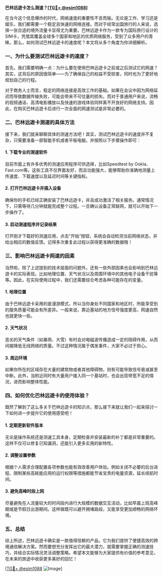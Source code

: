 **巴林远遊卡怎么测速？[[TG💪+ @esim1088](https://t.me/s/esim1088)]**

在当今这个信息爆炸的时代，网络速度的重要性不言而喻。无论是工作、学习还是娱乐，我们都需要一个稳定且快速的网络连接。而对于经常出国旅行的人来说，选择一张合适的境外流量卡显得尤为重要。巴林远遊卡作为一款专为国际旅行设计的SIM卡，凭借其覆盖全球多个国家和地区的优质网络服务，受到了众多用户的青睐。那么，如何测试巴林远遊卡的速度呢？本文将从多个角度为你详细解析。

### 一、为什么要测试巴林远遊卡的速度？

首先，我们需要明确一点：为什么要在使用巴林远遊卡之前或之后测试它的网速？其实，这背后的原因很简单——为了确保自己的权益不受损害，同时也为了更好地规划自己的行程。

对于商务人士而言，稳定的网络连接是高效工作的基础。如果在会议中因为网络延迟而导致数据传输失败，可能会带来不可估量的损失。而对于普通用户来说，流畅的视频通话、高清电影播放以及快速的游戏体验同样离不开良好的网络支持。因此，在购买巴林远遊卡后进行一次全面的网速测试是非常必要的。

### 二、巴林远遊卡测速的具体方法

接下来，我们就来聊聊具体的测速方法吧！其实，测试巴林远遊卡的速度并不复杂，只需要准备一部智能手机或者平板电脑，并按照以下步骤操作即可：

#### 1. 下载专业的测速软件
目前市面上有许多优秀的测速应用程序可供选择，比如Speedtest by Ookla、Fast.com等。这些工具不仅界面友好，而且功能强大，能够帮助你准确地测量上传速度、下载速度以及延迟时间等关键指标。

#### 2. 打开巴林远遊卡并插入设备
确保你的手机已经正确安装了巴林远遊卡，并且成功激活了相关服务。通常情况下，只需等待几分钟就能完成整个过程。一旦确认设备正常联网，就可以开始下一步操作了。

#### 3. 启动测速程序并记录结果
打开刚才下载好的测速应用，点击“开始”按钮，系统会自动检测当前网络状态，并给出相应的数值反馈。记得多次重复此过程以获得更准确的数据哦！

### 三、影响巴林远遊卡网速的因素

当然啦，除了上述提到的技术层面的问题外，还有一些外部因素也会影响到巴林远遊卡的实际表现。比如地理位置、天气状况以及周围环境中的其他电子设备干扰等等。因此，在实际使用过程中，我们还需要综合考虑各种可能存在的变量。

#### 1. 地理位置
由于巴林远遊卡采用的是漫游模式，所以当你身处不同国家和地区时，所能享受到的服务质量可能会有所差异。一般来说，靠近基站的地方信号强度更高，网速自然也就更快一些。

#### 2. 天气状况
恶劣的天气条件（如暴雨、大雪）有时会对电磁波传播造成一定的阻碍作用，从而间接降低无线网络的质量。不过这种情况属于偶发事件，大家不必过于担心。

#### 3. 周边环境
如果你所在的区域存在大量的建筑物或者其他障碍物，则有可能导致信号衰减甚至中断。此外，当附近同时有大量用户接入同一个基站时，也会出现带宽不足的情况，进而影响整体性能。

### 四、如何优化巴林远遊卡的使用体验？

既然了解到了这么多关于巴林远遊卡的知识点，那么接下来就让我们一起来探讨一下如何进一步提升它的使用感受吧！

#### 1. 定期更新软件版本
无论是操作系统还是测速工具本身，定期检查并安装最新的补丁都是非常重要的。这样不仅可以修复已知漏洞，还能引入更多实用的新特性。

#### 2. 调整设置参数
根据个人需求合理配置各项参数也能有效改善用户体验。例如关闭不必要的后台进程、限制某些高耗能应用的运行权限等措施都能节省宝贵的电量资源，延长续航时间。

#### 3. 避免高峰时段上网
尽量避免在人流量较大的时间段内进行大规模的数据交互活动，比如早晨上班高峰期或是节假日出游期间。这样做既可以避开拥堵路段，又能享受更加顺畅的网络环境。

### 五、总结

综上所述，巴林远遊卡确实是一款值得信赖的产品，它为我们提供了便捷高效的跨境通信解决方案。然而要想充分发挥出它的最大潜力，就需要掌握正确的测速技巧，并结合实际情况灵活调整策略。希望本文能够为大家提供有价值的参考意见，在未来的旅途中收获更多美好的回忆！

[[TG💪+ @esim1088](https://t.me/s/esim1088) ![Image](https://i.postimg.cc/4NQfJmqS/Snipaste-2025-05-13-00-14-12.png)]